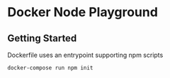 # Docker Node Playground

## Getting Started

Dockerfile uses an entrypoint supporting npm scripts

`docker-compose run npm init`
